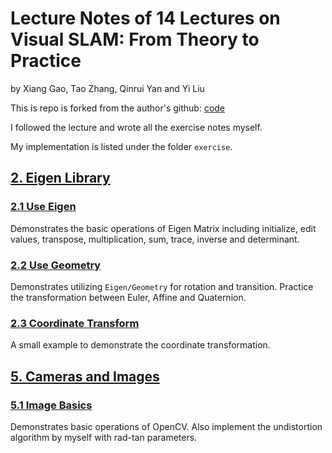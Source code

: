 # Lecture Notes of 14 Lectures on Visual SLAM:  From Theory to Practice

by Xiang Gao, Tao Zhang, Qinrui Yan and Yi Liu

This is repo is forked from the author's github: [code](https://github.com/gaoxiang12/slambook2)

I followed the lecture and wrote all the exercise notes myself.

My implementation is listed under the folder `exercise`.

## [2. Eigen Library](exercise/ch3_eigen)

### [2.1 Use Eigen](exercise/ch3_eigen/useEigen)

Demonstrates the basic operations of Eigen Matrix including initialize, edit values, transpose, multiplication, sum, trace, inverse and determinant.

### [2.2 Use Geometry](exercise/ch3_eigen/useGeometry)

Demonstrates utilizing `Eigen/Geometry` for rotation and transition.  Practice the transformation between Euler, Affine and Quaternion.

### [2.3 Coordinate Transform](exercise/ch3_eigen/coordinateTransform)

A small example to demonstrate the coordinate transformation.

## [5. Cameras and Images](exercise/ch5_cameras_and_images)

### [5.1 Image Basics](exercise/ch5_cameras_and_images/imageBasics)

Demonstrates basic operations of OpenCV.  Also implement the undistortion algorithm by myself with rad-tan parameters.

